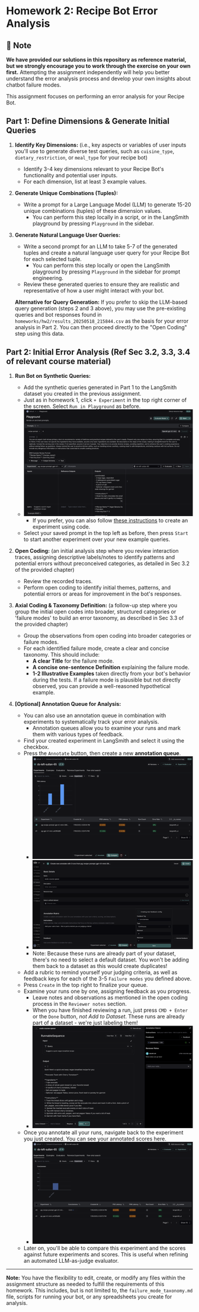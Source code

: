 # Homework 2: Recipe Bot Error Analysis

## 📝 Note

**We have provided our solutions in this repository as reference material, but we strongly encourage you to work through the exercise on your own first.** Attempting the assignment independently will help you better understand the error analysis process and develop your own insights about chatbot failure modes.

This assignment focuses on performing an error analysis for your Recipe Bot.

## Part 1: Define Dimensions & Generate Initial Queries

1.  **Identify Key Dimensions:** (i.e., key aspects or variables of user inputs you'll use to generate diverse test queries, such as `cuisine_type`, `dietary_restriction`, or `meal_type` for your recipe bot)
    *   Identify 3-4 key dimensions relevant to your Recipe Bot's functionality and potential user inputs.
    *   For each dimension, list at least 3 example values.

2.  **Generate Unique Combinations (Tuples):**
    *   Write a prompt for a Large Language Model (LLM) to generate 15-20 unique combinations (tuples) of these dimension values.
        *   You can perform this step locally in a script, or in the LangSmith playground by pressing `Playground` in the sidebar.

3.  **Generate Natural Language User Queries:**
    *   Write a second prompt for an LLM to take 5-7 of the generated tuples and create a natural language user query for your Recipe Bot for each selected tuple.
        *   You can perform this step locally or open the LangSmith playground by pressing `Playground` in the sidebar for prompt engineering.
    *   Review these generated queries to ensure they are realistic and representative of how a user might interact with your bot.

    **Alternative for Query Generation:** If you prefer to skip the LLM-based query generation (steps 2 and 3 above), you may use the pre-existing queries and bot responses found in `homeworks/hw2/results_20250518_215844.csv` as the basis for your error analysis in Part 2. You can then proceed directly to the "Open Coding" step using this data.

## Part 2: Initial Error Analysis (Ref Sec 3.2, 3.3, 3.4 of relevant course material)

1.  **Run Bot on Synthetic Queries:**
    *   Add the synthetic queries generated in Part 1 to the LangSmith dataset you created in the previous assignment.
    *   Just as in homework 1, click `+ Experiment` in the top right corner of the screen. Select `Run in Playground` as before.
    *   ![](./imgs/experiment-playground.png)
        *   If you prefer, you can also follow [these instructions](https://docs.smith.langchain.com/evaluation) to create an experiment using code.
    *   Select your saved prompt in the top left as before, then press `Start` to start another experiment over your new example queries.

2.  **Open Coding:** (an initial analysis step where you review interaction traces, assigning descriptive labels/notes to identify patterns and potential errors without preconceived categories, as detailed in Sec 3.2 of the provided chapter)
    *   Review the recorded traces.
    *   Perform open coding to identify initial themes, patterns, and potential errors or areas for improvement in the bot's responses.

3.  **Axial Coding & Taxonomy Definition:** (a follow-up step where you group the initial open codes into broader, structured categories or 'failure modes' to build an error taxonomy, as described in Sec 3.3 of the provided chapter)
    *   Group the observations from open coding into broader categories or failure modes.
    *   For each identified failure mode, create a clear and concise taxonomy. This should include:
        *   **A clear Title** for the failure mode.
        *   **A concise one-sentence Definition** explaining the failure mode.
        *   **1-2 Illustrative Examples** taken directly from your bot's behavior during the tests. If a failure mode is plausible but not directly observed, you can provide a well-reasoned hypothetical example.

4.  **[Optional] Annotation Queue for Analysis:**
    *   You can also use an annotation queue in combination with experiments to systematically track your error analysis.
        *   Annotation queues allow you to examine your runs and mark them with various types of feedback.
    *   Find your created experiment in LangSmith and select it using the checkbox.
    *   Press the `Annotate` button, then create a new **annotation queue**.
        *   ![](./imgs/annotate_experiment.png)
        *   ![](./imgs/create_queue.png)
        *   Note: Because these runs are already part of your dataset, there's no need to select a default dataset. You won't be adding them back to a dataset as this would create duplicates!
    *   Add a rubric to remind yourself your judging criteria, as well as feedback keys for each of the 3-5 `Failure modes` you defined above.
    *   Press `Create` in the top right to finalize your queue.
    *   Examine your runs one by one, assigning feedback as you progress.
        *   Leave notes and observations as mentioned in the open coding process in the `Reviewer notes` section.
        *   When you have finished reviewing a run, just press `CMD + Enter` or the `Done` button, *not Add to Dataset*. These runs are already part of a dataset - we're just labeling them!
        *   ![](./imgs/queue_view.png)
    *   Once you annotate all your runs, navigate back to the experiment you just created. You can see your annotated scores here.
        *   ![](./imgs/experiment_with_scores.png)
    *   Later on, you'll be able to compare this experiment and the scores against future experiments and scores. This is useful when refining an automated LLM-as-judge evaluator.

---

**Note:** You have the flexibility to edit, create, or modify any files within the assignment structure as needed to fulfill the requirements of this homework. This includes, but is not limited to, the `failure_mode_taxonomy.md` file, scripts for running your bot, or any spreadsheets you create for analysis.